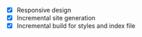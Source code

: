 - [x] Responsive design
- [x] Incremental site generation
- [x] Incremental build for styles and index file
